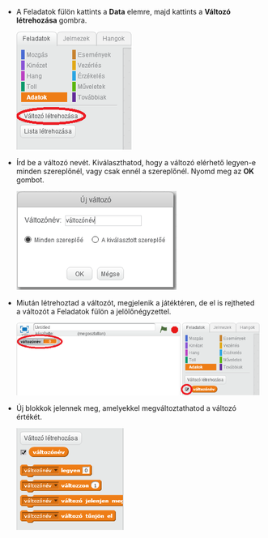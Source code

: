 + A Feladatok fülön kattints a **Data** elemre, majd kattints a **Változó létrehozása** gombra.
    
    ![Adatblokkok](images/data-blocks.png)

+ Írd be a változó nevét. Kiválaszthatod, hogy a változó elérhető legyen-e minden szereplőnél, vagy csak ennél a szereplőnél. Nyomd meg az **OK** gombot.
    
    ![Változó létrehozása](images/create-variable.png)

+ Miután létrehoztad a változót, megjelenik a játéktéren, de el is rejtheted a változót a Feladatok fülön a jelölőnégyzettel.
    
    ![Változó blokkok](images/variable-show.png)

+ Új blokkok jelennek meg, amelyekkel megváltoztathatod a változó értékét.
    
    ![Változó blokkok](images/variable-blocks.png)